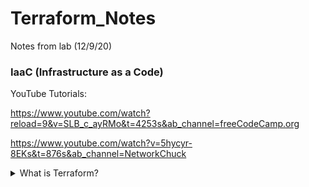 # Terraform_Notes
Notes from lab (12/9/20)

### IaaC (Infrastructure as a Code)

YouTube Tutorials: 

https://www.youtube.com/watch?reload=9&v=SLB_c_ayRMo&t=4253s&ab_channel=freeCodeCamp.org

https://www.youtube.com/watch?v=5hycyr-8EKs&t=876s&ab_channel=NetworkChuck


<details>
<summary>What is Terraform?</summary><br><b>
- Terraform is a cross cloud IaaC opensource tool
</b></details>
